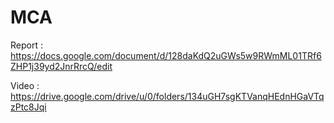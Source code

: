 # MCA

Report : https://docs.google.com/document/d/128daKdQ2uGWs5w9RWmML01TRf6ZHP1j39yd2JnrRrcQ/edit

Video : https://drive.google.com/drive/u/0/folders/134uGH7sgKTVanqHEdnHGaVTqzPtc8Jqi

